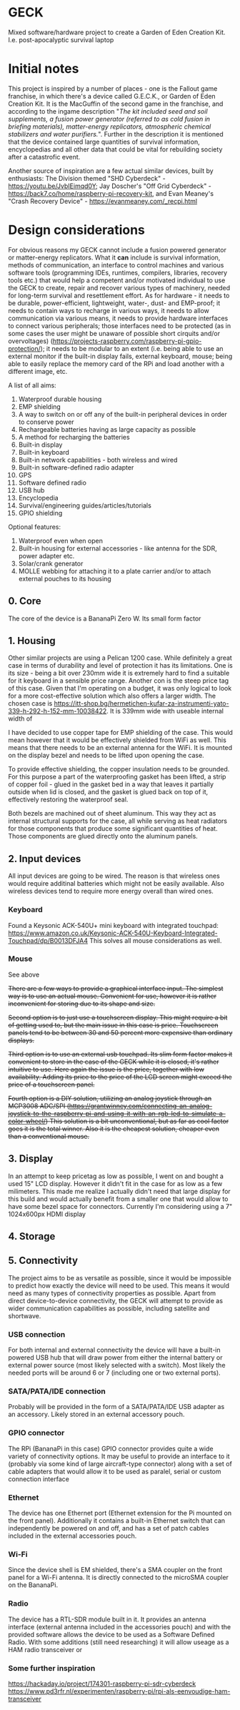 # GECK
Mixed software/hardware project to create a Garden of Eden Creation Kit. I.e. post-apocalyptic survival laptop


# Initial notes
This project is inspired by a number of places - one is the Fallout game franchise, in which there's a device called G.E.C.K., or Garden of Eden Creation Kit. It is the MacGuffin of the second game in the franchise, and according to the ingame description "_The kit included seed and soil supplements, a fusion power generator (referred to as cold fusion in briefing materials), matter-energy replicators, atmospheric chemical stabilizers and water purifiers._". Further in the description it is mentioned that the device contained large quantities of survival information, encyclopedias and all other data that could be vital for rebuilding society after a catastrofic event.

Another source of inspiration are a few actual similar devices, built by enthusiasts: The Division themed "SHD Cyberdeck" - https://youtu.be/JvbIEimqd0Y; Jay Doscher's "Off Grid Cyberdeck" - https://back7.co/home/raspberry-pi-recovery-kit, and Evan Meaney's "Crash Recovery Device" - https://evanmeaney.com/_recpi.html


# Design considerations
For obvious reasons my GECK cannot include a fusion powered generator or matter-energy replicators. What it __can__ include is survival information, methods of communication, an interface to control machines and various software tools (programming IDEs, runtimes, compilers, libraries, recovery tools etc.) that would help a competent and/or motivated individual to use the GECK to create, repair and recover various types of machinery, needed for long-term survival and resettlement effort. 
As for hardware - it needs to be durable, power-efficient, lightweight, water-, dust- and EMP-proof; it needs to contain ways to recharge in various ways, it needs to allow communication via various means, it needs to provide hardware interfaces to connect various peripherals; those interfaces need to be protected (as in some cases the user might be unaware of possible short cirquits and/or overvoltages) (https://projects-raspberry.com/raspberry-pi-gpio-protection/); it needs to be modular to an extent (i.e. being able to use an external monitor if the built-in display fails, external keyboard, mouse; being able to easily replace the memory card of the RPi and load another with a different image, etc.

A list of all aims:
1. Waterproof durable housing
2. EMP shielding
3. A way to switch on or off any of the built-in peripheral devices in order to conserve power
4. Rechargeable batteries having as large capacity as possible
5. A method for recharging the batteries
6. Built-in display
7. Built-in keyboard
8. Built-in network capabilities - both wireless and wired
9. Built-in software-defined radio adapter
10. GPS
11. Software defined radio
12. USB hub
13. Encyclopedia
14. Survival/engineering guides/articles/tutorials
15. GPIO shielding 

Optional features:
1. Waterproof even when open
2. Built-in housing for external accessories - like antenna for the SDR, power adapter etc.
3. Solar/crank generator
4. MOLLE webbing for attaching it to a plate carrier and/or to attach external pouches to its housing


## 0. Core

The core of the device is a BananaPi Zero W. Its small form factor


## 1. Housing

Other similar projects are using a Pelican 1200 case. While definitely a great case in terms of durability and level of protection it has its limitations. One is its size - being a bit over 230mm wide it is extremely hard to find a suitable for it keyboard in a sensible price range. Another con is the steep price tag of this case. Given that I'm operating on a budget, it was only logical to look for a more cost-effective solution which also offers a larger width. The chosen case is https://itt-shop.bg/hermetichen-kufar-za-instrumenti-yato-339-h-292-h-152-mm-10038422. It is 339mm wide with useable internal width of 

I have decided to use copper tape for EMP shielding of the case. This would mean however that it would be effectively shielded from WiFi as well. This means that there needs to be an external antenna for the WiFi. It is mounted on the display bezel and needs to be lifted upon opening the case. 

To provide effective shielding, the copper insulation needs to be grounded. For this purpose a part of the waterproofing gasket has been lifted, a strip of copper foil - glued in the gasket bed in a way that leaves it partially outside when lid is closed, and the gasket is glued back on top of it, effectively restoring the waterproof seal. 

Both bezels are machined out of sheet aluminum. This way they act as internal structural supports for the case, all while serving as heat radiators for those components that produce some significant quantities of heat. Those components are glued directly onto the aluminum panels. 

## 2. Input devices

All input devices are going to be wired. The reason is that wireless ones would require additinal batteries which might not be easily available. Also wireless devices tend to require more energy overall than wired ones. 

### Keyboard

Found a Keysonic ACK-540U+ mini keyboard with integrated touchpad:
https://www.amazon.co.uk/Keysonic-ACK-540U-Keyboard-Integrated-Touchpad/dp/B0013DFJA4
This solves all mouse considerations as well.

### Mouse

See above

~~There are a few ways to provide a graphical interface input. The simplest way is to use an actual mouse. Convenient for use, however it is rather inconvenient for storing due to its shape and size.~~

~~Second option is to just use a touchscreen display. This might require a bit of getting used to, but the main issue in this case is price. Touchscreen panels tend to be between 30 and 50 percent more expensive than ordinary displays.~~

~~Third option is to use an external usb touchpad. Its slim form factor makes it convenient to store in the case of the GECK while it is closed, it's rather intuitive to use. Here again the issue is the price, together with low availability. Adding its price to the price of the LCD screen might exceed the price of a touchscreen panel.~~

~~Fourth option is a DIY solution, utilizing an analog joystick through an MCP3008 ADC/SPI (https://grantwinney.com/connecting-an-analog-joystick-to-the-raspberry-pi-and-using-it-with-an-rgb-led-to-simulate-a-color-wheel/) This solution is a bit unconventional, but as far as cool factor goes it is the total winner. Also it is the cheapest solution, cheaper even than a conventional mouse.~~

## 3. Display

In an attempt to keep pricetag as low as possible, I went on and bought a used 15" LCD display. However it didn't fit in the case for as low as a few milimeters. This made me realize I actually didn't need that large display for this build and would actually benefit from a smaller one that would allow to have some bezel space for connectors. Currently I'm considering using a 7" 1024x600px HDMI display

## 4. Storage

## 5. Connectivity

The project aims to be as versatile as possible, since it would be impossible to predict how exactly the device will need to be used. This means it would need as many types of connectivity properties as possible. Apart from direct device-to-device connectivity, the GECK will attempt to provide as wider communication capabilities as possible, including satellite and shortwave. 

### USB connection

For both internal and external connectivity the device will have a built-in powered USB hub that will draw power from either the internal battery or external power source (most likely selected with a switch). Most likely the needed ports will be around 6 or 7 (including one or two external ports).

### SATA/PATA/IDE connection

Probably will be provided in the form of a SATA/PATA/IDE USB adapter as an accessory. Likely stored in an external accessory pouch.

### GPIO connector

The RPi (BananaPi in this case) GPIO connector provides quite a wide variety of connectivity options. It may be useful to provide an interface to it (probably via some kind of large aircraft-type connector) along with a set of cable adapters that would allow it to be used as paralel, serial or custom connection interface

### Ethernet

The device has one Ethernet port (Ethernet extension for the Pi mounted on the front panel). Additionally it contains a built-in Ethernet switch that can independently be powered on and off, and has a set of patch cables included in the external accessories pouch.

### Wi-Fi

Since the device shell is EM shielded, there's a SMA coupler on the front panel for a Wi-Fi antenna. It is directly connected to the microSMA coupler on the BananaPi.

### Radio

The device has a RTL-SDR module built in it. It provides an antenna interface (external antenna included in the accessories pouch) and with the provided software allows the device to be used as a Software Defined Radio. With some additions (still need researching) it will allow useage as a HAM radio transceiver or

### Some further inspiration

https://hackaday.io/project/174301-raspberry-pi-sdr-cyberdeck
https://www.pd3rfr.nl/experimenten/raspberry-pi/rpi-als-eenvoudige-ham-transceiver

